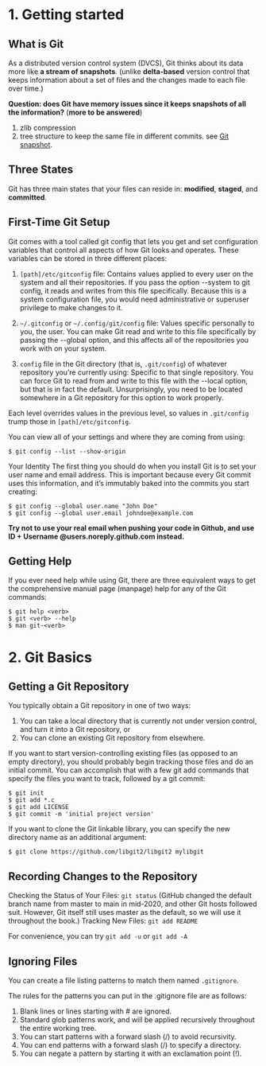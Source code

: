 # 1. Getting started

What is Git
------------------
As a distributed version control system (DVCS), Git thinks about its data more like **a stream of snapshots**. (unlike **delta-based** version control that keeps information about a set of files and the changes made to each file over time.)

**Question: does Git have memory issues since it keeps snapshots of all the information?** (**more to be answered**)
1. zlib compression 
2. tree structure to keep the same file in different commits. see [Git snapshot](https://www.zhihu.com/question/282558019).

Three States
-------------------
Git has three main states that your files can reside in: **modified**, **staged**, and **committed**.

First-Time Git Setup
--------------------
Git comes with a tool called git config that lets you get and set configuration variables that control all aspects of how Git looks and operates. These variables can be stored in three different places:

1. `[path]/etc/gitconfig` file: Contains values applied to every user on the system and all their repositories. If you pass the option --system to git config, it reads and writes from this file specifically. Because this is a system configuration file, you would need administrative or superuser privilege to make changes to it.

2. `~/.gitconfig` or `~/.config/git/config` file: Values specific personally to you, the user. You can make Git read and write to this file specifically by passing the --global option, and this affects all of the repositories you work with on your system.

3. `config` file in the Git directory (that is, `.git/config`) of whatever repository you’re currently using: Specific to that single repository. You can force Git to read from and write to this file with the --local option, but that is in fact the default. Unsurprisingly, you need to be located somewhere in a Git repository for this option to work properly.

Each level overrides values in the previous level, so values in `.git/config` trump those in `[path]/etc/gitconfig`.

You can view all of your settings and where they are coming from using:

`$ git config --list --show-origin`

Your Identity
The first thing you should do when you install Git is to set your user name and email address. This is important because every Git commit uses this information, and it’s immutably baked into the commits you start creating:

```
$ git config --global user.name "John Doe"
$ git config --global user.email johndoe@example.com
```

**Try not to use your real email when pushing your code in Github, and use ID + Username @users.noreply.github.com instead.**

Getting Help
------------------
If you ever need help while using Git, there are three equivalent ways to get the comprehensive manual page (manpage) help for any of the Git commands:
```
$ git help <verb>
$ git <verb> --help
$ man git-<verb>
```

# 2. Git Basics

Getting a Git Repository
--------------------------
You typically obtain a Git repository in one of two ways:
1. You can take a local directory that is currently not under version control, and turn it into a Git repository, or
2. You can clone an existing Git repository from elsewhere.

If you want to start version-controlling existing files (as opposed to an empty directory), you should probably begin tracking those files and do an initial commit. You can accomplish that with a few git add commands that specify the files you want to track, followed by a git commit:

```
$ git init
$ git add *.c
$ git add LICENSE
$ git commit -m 'initial project version'
```
If you want to clone the Git linkable library, you can specify the new directory name as an additional argument:
```
$ git clone https://github.com/libgit2/libgit2 mylibgit
```
Recording Changes to the Repository
-----------------------------------
Checking the Status of Your Files: `git status`
(GitHub changed the default branch name from master to main in mid-2020, and other Git hosts followed suit. However, Git itself still uses master as the default, so we will use it throughout the book.)
Tracking New Files: `git add README`

For convenience, you can try `git add -u` or `git add -A`

Ignoring Files
---------------
You can create a file listing patterns to match them named `.gitignore`.

The rules for the patterns you can put in the .gitignore file are as follows:
1. Blank lines or lines starting with # are ignored.
2. Standard glob patterns work, and will be applied recursively throughout the entire working tree.
3. You can start patterns with a forward slash (/) to avoid recursivity.
4. You can end patterns with a forward slash (/) to specify a directory.
5. You can negate a pattern by starting it with an exclamation point (!).





